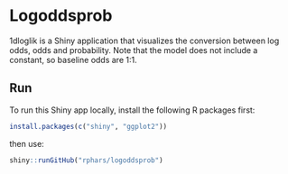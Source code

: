 # Logoddsprob

1dloglik is a Shiny application that visualizes the conversion between log odds, odds and probability. Note that the model does not include a constant, so baseline odds are 1:1.

## Run

To run this Shiny app locally, install the following R packages first:

```r
install.packages(c("shiny", "ggplot2"))
```

then use:

```r
shiny::runGitHub("rphars/logoddsprob")
```
